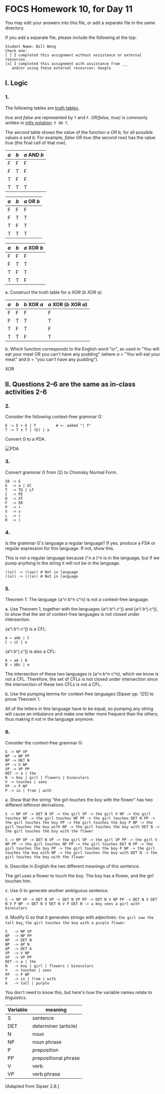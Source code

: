 # FOCS Homework 10, for Day 11

You may edit your answers into this file, or add a separate file in the same directory.

If you add a separate file, please include the following at the top:

```
Student Name: Bill Wong
Check one:
[ ] I completed this assignment without assistance or external resources.
[x] I completed this assignment with assistance from ___
   and/or using these external resources: Google
```

## I. Logic

### 1.

The following tables are [truth tables](https://en.wikipedia.org/wiki/Truth_table).

_true_ and _false_ are represented by `T` and `F`. _OR(false, true)_ is commonly written in [infix notation](https://en.wikipedia.org/wiki/Infix_notation): `F OR T`.

The second table shows the value of the function _a OR b_, for all possible values _a_ and _b_. For example, _false OR true_ (the second row) has the value _true_ (the final cell of that row).

_a_ | _b_ | _a_ AND _b_
----|-----|---
 F  |  F  | F
 F  |  T  | F
 T  |  F  | F
 T  |  T  | T

_a_ | _b_ | _a_ OR _b_
----|-----|---
 F  |  F  | F
 F  |  T  | T
 T  |  F  | T
 T  |  T  | T

_a_ | _b_ | _a_ XOR _b_
----|-----|---
 F  |  F  | F
 F  |  T  | T
 T  |  F  | T
 T  |  T  | F

a. Construct the truth table for _a XOR (b XOR a)_.

_a_ | _b_ | _b_ XOR _a_| _a_ XOR (_b_ XOR _a_)
----|-----|------------|------
 F  |  F  | F          | F
 F  |  T  | T          | T
 T  |  F  | T          | F
 T  |  T  | F          | T  


b. Which function corresponds to the English word "or", as used in "You will eat your meat OR you can't have any pudding" (where _a_ = "You will eat your meat" and _b_ = "you can't have any pudding").

XOR

## II. Questions 2–6 are the same as in-class activities 2-6

### 2.

Consider the following context-free grammar G:

```
E -> E + E | T         # <- added "| T"
T -> T x T | (E) | a
```

Convert G to a PDA.

![PDA](pda.png)

### 3.

Convert grammar G from (2) to Chomsky Normal Form.

```
S0 -> E
E  -> a | EC
T  -> TD | LF
C  -> PE
D  -> XT
F  -> ER
P  -> +
X  -> x
L  -> (
R  -> )
```

### 4.

Is the grammar G's language a regular language? If yes, produce a FSA or regular expression for this language. If not, show this. 

This is not a regular language because (^n a )^n is in the language, but if we pump anything in the string it will not be in the language.

```
((a)) -> ((aa)) # Not in language
((a)) -> (((a)) # Not in language
```

### 5.

Theorem 1: The language {a^n b^n c^n} is not a context-free language.

a. Use Theorem 1, together with the languages {a^i b^i c^j} and {a^i b^j c^j}, to show that the set of context-free languages is not closed under intersection.

{a^i b^i c^j} is a CFL:
```
A → aAb | C
C → cC | e
```

{a^i b^j c^j} is also a CFL:
```
A → aA | B
B → bBc | e
```

The intersection of these two languages is {a^n b^n c^n}, which we know is not a CFL.  Therefore, the set of CFLs is not closed under intersection since the intersection of these two CFLs is not a CFL.

b. Use the pumping lemma for context-free languages [Sipser pp. 125] to prove Theorem 1.

All of the letters in this language have to be equal, so pumping any string will cause an imbalance and make one letter more frequent than the others, thus making it not in the language anymore.

### 6.

Consider the context-free grammar G:

```
S -> NP VP
NP -> NP PP
NP -> DET N
VP -> V NP
VP -> VP PP
DET -> a | the
N -> boy | girl | flowers | binoculars
V -> touches | sees
PP -> P NP
P -> in | from | with
```

a. Show that the string "the girl touches the boy with the flower" has two
different leftmost derivations.

```
S -> NP VP -> DET N VP -> the girl VP -> the girl V NP -> the girl touches NP -> the girl touches NP PP -> the girl touches DET N PP -> the girl touches the boy PP -> the girl touches the boy P NP -> the girl touches the boy with NP -> the girl touches the boy with DET N -> the girl touches the boy with the flower
```
```
S -> NP VP -> DET N VP -> the girl VP -> the girl VP PP -> the girl V NP PP -> the girl touches NP PP -> the girl touches DET N PP -> the girl touches the boy PP -> the girl touches the boy P NP -> the girl touches the boy with NP -> the girl touches the boy with DET N -> the girl touches the boy with the flower
```

b. Describe in English the two different meanings of this sentence.

The girl uses a flower to touch the boy.
The boy has a flower, and the girl touches him.

c. Use G to generate another ambiguous sentence.

`S -> NP VP -> DET N VP -> DET N VP PP -> DET N V NP PP -> DET N V DET N V P NP -> DET N V DET N V P DET N -> a boy sees a girl with binoculars`

d. Modify G so that it generates strings with adjectives: `the girl saw the tall boy`, `the girl touches the boy with a purple flower`.

```
S   -> NP VP
NP  -> NP PP
NP  -> DET N
NP  -> AP N
AP  -> DET A
VP  -> V NP
VP  -> VP PP
DET -> a | the
N   -> boy | girl | flowers | binoculars
V   -> touches | sees
PP  -> P NP
P   -> in | from | with
A   -> tall | purple
```

You don't need to know this, but here's how the variable names relate to linguistics.

Variable | meaning
---|---
S | sentence
DET | determiner (article)
N | noun
NP | noun phrase
P | preposition
PP | prepositional phrase
V | verb
VP | verb phrase

[Adapted from Sipser 2.8.]

